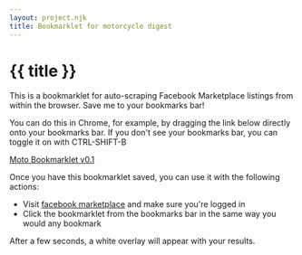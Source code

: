 ```yaml
---
layout: project.njk
title: Bookmarklet for motorcycle digest
---
```

# {{ title }}
<p>
  This is a bookmarklet for auto-scraping Facebook Marketplace listings from within the browser. Save me to your bookmarks bar!
</p>
<p>
  You can do this in Chrome, for example, by dragging the link below directly onto your bookmarks bar. If you don't see your bookmarks bar, you can toggle it on with CTRL-SHIFT-B
</p>

<a href="javascript: (() => {const SEARCH_TERMS='BMW R60/2,BMW R50/2,BMW R69S,BMW R69 S,BMW R80GS,BMW R80 GS,BMW R100GS,BMW R100 GS,BMW R90S,BMW R90 S,Norton Commando,Honda CL77,Kawasaki Z1,Honda RC30',searchTerms=SEARCH_TERMS.split(','),groupSize=1,searchTermsGrouped=searchTerms.reduce(((e,t,r)=>(r%1==0?e.push([t]):e[e.length-1].push(t),e)),[]),LOCATION_COORDINATES=[{latitude:43.4708,longitude:-74.4131},{latitude:41.9844,longitude:-86.108},{latitude:31.7106,longitude:-81.744},{latitude:34.7083,longitude:-92.229},{latitude:43.3067,longitude:-100.656},{latitude:31.46,longitude:-100.436},{latitude:44.498,longitude:-118},{latitude:36.659,longitude:-115.996}],REQUEST_SPACING=250;let fbRequestToken,viewEl;const viewHeader=document.createElement('header');function parseSearchResponse(e){try{const t=e?.data?.marketplace_search?.feed_units?.edges;return t?.map((e=>e?.node?.listing))}catch(e){throw console.error(e),new Error(e)}}function currentDay(){return Math.floor(Date.now()/864e5)}function requestBody(e,t){const r={__hs:'19650.HYP:comet_pkg.2.1..2.1',fb_dtsg:fbRequestToken,fb_api_caller_class:'RelayModern',fb_api_req_friendly_name:'CometMarketplaceSearchContentContainerQuery',variables:{buyLocation:{latitude:36,longitude:-115},contextual_data:null,count:24,cursor:null,flashSaleEventID:'',hasFlashSaleEventID:!1,marketplaceSearchMetadataCardEnabled:!0,params:{bqf:{callsite:'COMMERCE_MKTPLACE_WWW',query:e},browse_request_params:{commerce_enable_local_pickup:!0,commerce_enable_shipping:!0,commerce_search_and_rp_available:!0,commerce_search_and_rp_category_id:[],commerce_search_and_rp_condition:null,commerce_search_and_rp_ctime_days:null,filter_location_latitude:t.latitude,filter_location_longitude:t.longitude,filter_price_lower_bound:0,filter_price_upper_bound:214748364700,filter_radius_km:8e4},custom_request_params:{browse_context:null,contextual_filters:[],referral_code:null,saved_search_strid:null,search_vertical:'C2C',seo_url:null,surface:'SEARCH',virtual_contextual_filters:[]}},savedSearchID:null,savedSearchQuery:e,scale:2,shouldIncludePopularSearches:!1,topicPageParams:{location_id:'109546952404225',url:null}},doc_id:6668288286594651},o=Object.keys(r).reduce(((e,t)=>{const o=e.length?'&':'?',n=r[t];return e+o+t+'='+('object'==typeof n?JSON.stringify(n):n)}),'');return encodeURI(o)}async function holdFor(e){await new Promise((async t=>{await setTimeout(t,e)}))}async function handleFacebookRequest(e,t){return await holdFor(REQUEST_SPACING/2+Math.random()*REQUEST_SPACING),console.log('request made'),fetch('https://www.facebook.com/api/graphql/',{headers:{accept:'*/*','accept-language':'en-US,en;q=0.9','content-type':'application/x-www-form-urlencoded','sec-fetch-mode':'cors','sec-fetch-site':'same-origin',cookie:'datr=4VJEZOB9kjFOecbVWRUa40Tx; sb=4VJEZCjVJ6i33B1GQw7s8T2U; c_user=4201942; m_ls=%7B%22c%22%3A%7B%221%22%3A%22HCwAABaYZxaU_sjhDBMFFqz3gAQA%22%2C%222%22%3A%22GTwVQBxMAAAWAhaKtuLSDBYAABV-HEwAABYAFo6o-dIMFgAAFcYBHEwAABaiAhbijYTTDBYAABYoAA%22%2C%2295%22%3A%22HCwAABZkFranhcQDEwUWrPeABAA%22%7D%2C%22d%22%3A%22e0741f88-3484-41ea-b536-88512955527f%22%2C%22s%22%3A%221%22%2C%22u%22%3A%22a0lwtk%22%7D; presence=C%7B%22t3%22%3A%5B%5D%2C%22utc3%22%3A1697813400241%2C%22v%22%3A1%7D; wd=1332x758; xs=17%3AeHrN1bkWIhXQ0Q%3A2%3A1684077500%3A-1%3A3021%3A%3AAcWpxse9v6hsG70uKGORJJfJ9Tr1llXA0jROJM-ul8Q; fr=1oOjTPvz6l67gogki.AWUWa2k_3JWWaI3bI4wz9Kyjdn0.BlMrcG.cB.AAA.0.0.BlMrcG.AWWrw50YVBE; usida=eyJ2ZXIiOjEsImlkIjoiQXMydTd4NDFybDQybjQiLCJ0aW1lIjoxNjk3ODIyNjkzfQ%3D%3D','Referrer-Policy':'strict-origin-when-cross-origin'},body:requestBody(e,t),method:'POST'}).then((e=>(console.log('response received'),e.json()))).then((e=>parseSearchResponse(e))).catch((e=>{console.error('err',e)}))}function setDocId(){const e=document.querySelector('#__eqmc'),t=JSON.parse(e?.textContent);fbRequestToken=t.f}function setFbRequestToken(){const e=document.querySelector('#__eqmc'),t=JSON.parse(e?.textContent);fbRequestToken=t.f}function formatResults(e){return e.map((e=>e?.id?{url:'https://facebook.com/marketplace/item/'+e?.id,title:e.marketplace_listing_title,price:e.listing_price.formatted_amount,image:e.primary_listing_photo?.image?.uri}:(console.error('result returned without id',e),null)))}function filterResults(e,t){const r=SEARCH_TERMS.split(',');return e.filter((e=>{const o=!!t.find((t=>t?.url===e?.url));return!!e&&(o?(console.log('result',e),console.log('existing listing found'),!1):!!r.find((t=>{const r=new RegExp(t,'ig');return e.title.match(r)})))}))}function createView(){const e=document.querySelector('body');viewEl=document.createElement('div'),viewEl.style.zIndex=1e9,viewEl.style.padding='10px',viewEl.style.position='absolute',viewEl.style.margin='auto',viewEl.style.width='90%',viewEl.style.height='90%',viewEl.style.left=0,viewEl.style.right=0,viewEl.style.top=0,viewEl.style.bottom=0,viewEl.style.background='white',viewEl.style.overflowY='scroll',e.appendChild(viewEl),viewEl.appendChild(viewHeader);const t=document.createElement('span');t.innerText='Your listings are currently loading ... ',t.className='header-loading';const r=document.createElement('span');r.className='header-count',viewHeader.appendChild(t),viewHeader.appendChild(r),viewHeader.style.position='sticky',viewHeader.style.left=0,viewHeader.style.right=0,viewHeader.style.top='-10px',viewHeader.style.height='30px',viewHeader.style.margin='auto',viewHeader.style.textAlign='center',viewHeader.style.background='white',viewHeader.style.fontSize='16px'}function updateHeaderCount(e){const t=viewHeader.querySelector('.header-count');console.log('count',e),console.log('countEl',t),t.innerText=e+' listings have been found'}function addListingsToView(e,t){console.log('adding listings to view'),updateHeaderCount(t),e.forEach((e=>{const t=document.createElement('div'),r=document.createElement('p'),o=document.createElement('a'),n=document.createElement('img');t.style.borderTop='solid black 1px',t.style.padding='20px auto',o.innerText=e.title+' | '+e.price,o.href=e.url,n.src=e.image,n.style.height='300px',n.style.width='auto',t.appendChild(r),r.appendChild(o),t.appendChild(n),viewEl.appendChild(t)}))}function displayListings(e){viewEl.querySelector('header').innerText=`${e.length} listings found`,e.forEach((e=>{const t=document.createElement('div'),r=document.createElement('p'),o=document.createElement('a'),n=document.createElement('img');t.style.borderBottom='solid black 1px',o.innerText=e.title+' | '+e.price,o.href=e.url,n.src=e.image,n.style.height='300px',n.style.width='auto',t.appendChild(r),r.appendChild(o),t.appendChild(n),viewEl.appendChild(t)}))}function showError(e){const t=document.createElement('p');t.innerText='An error has occurred: '+e,viewEl.appendChild(t)}async function main(){let e=[];createView(),setFbRequestToken(),console.log('searchTermsGrouped',searchTermsGrouped);let t=0;for(;t<LOCATION_COORDINATES.length;){const r=LOCATION_COORDINATES[t];let o=0;for(;o<searchTermsGrouped.length;){const t=searchTermsGrouped[o].join(' ');let n;console.log('searchQuery',t);try{n=await handleFacebookRequest(t,r)}catch(e){throw console.error(e),showError(e),new Error(e)}try{n=formatResults(n)}catch(e){throw console.error('error',e),new Error(e)}try{n=filterResults(n,e)}catch(e){console.error('error',e)}console.log('results',n),e=[...e,...n];try{addListingsToView(n,e.length)}catch(e){console.error('error',e)}o++}t++}viewHeader.querySelector('.header-loading').innerText='Your listings have finished loading! '}main();} )();">Moto Bookmarklet v0.1</a>

<p>
  Once you have this bookmarklet saved, you can use it with the following actions:
  <ul>
    <li>Visit <a href="https://facebook.com/marketplace" target="_blank">facebook marketplace</a> and make sure you're logged in</li>
    <li>Click the bookmarklet from the bookmarks bar in the same way you would any bookmark</li>
  </ul>
  After a few seconds, a white overlay will appear with your results.
</p>